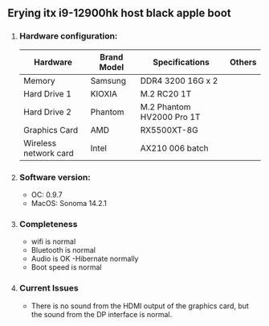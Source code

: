 ## Erying itx i9-12900hk host black apple boot
1. ### Hardware configuration:
   |Hardware|Brand Model|Specifications|Others|
   |--|--|--|--|
   |Memory|Samsung|DDR4 3200 16G x 2||
   |Hard Drive 1 |KIOXIA|M.2 RC20 1T||
   |Hard Drive 2 |Phantom|M.2 Phantom HV2000 Pro 1T||
   |Graphics Card |AMD|RX5500XT-8G||
   |Wireless network card| Intel |AX210 006 batch||
     
3. ### Software version:
   - OC: 0.9.7
   - MacOS: Sonoma 14.2.1
  
4. ### Completeness
   - wifi is normal
   - Bluetooth is normal
   - Audio is OK
   -Hibernate normally
   - Boot speed is normal
  
5. ### Current Issues
   - There is no sound from the HDMI output of the graphics card, but the sound from the DP interface is normal.
